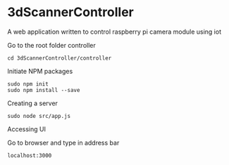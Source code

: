 # 3dScannerController
A web application written to control raspberry pi camera module using iot

Go to the root folder controller

    cd 3dScannerController/controller

Initiate NPM packages

    sudo npm init 
    sudo npm install --save

Creating a server

    sudo node src/app.js

Accessing UI

Go to browser and type in address bar 

    localhost:3000





